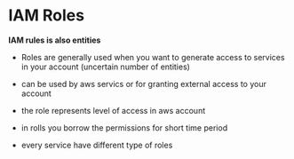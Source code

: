 # IAM Roles

**IAM rules is also entities**

* Roles are generally used when you want to generate access to services in your account
       (uncertain number of entities)

* can be used by aws servics or for granting external access to your account

* the role represents level of access in aws account

* in rolls you borrow the permissions for short time period

* every service have different type of roles

